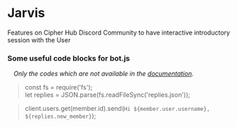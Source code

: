 # Jarvis
Features on Cipher Hub Discord Community to have interactive introductory session with the User

### Some useful code blocks for bot.js
&ensp;&ensp;_Only the codes which are not available in the [documentation](https://discord.js.org/#/docs/main/stable/general/welcome)._
> const fs = require('fs'); <br/>
  let replies = JSON.parse(fs.readFileSync('replies.json')); <br/>
  
> client.users.get(member.id).send(`Hi ${member.user.username}, ${replies.new_member}`);
